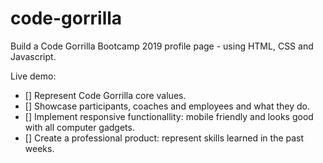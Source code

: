 # code-gorrilla
Build a Code Gorrilla Bootcamp 2019 profile page - using HTML, CSS and Javascript.

Live demo: 
- [] Represent Code Gorrilla core values.
- [] Showcase participants, coaches and employees and what they do.
- [] Implement responsive functionallity: mobile friendly and looks good with all computer gadgets.
- [] Create a professional product: represent skills learned in the past weeks.
